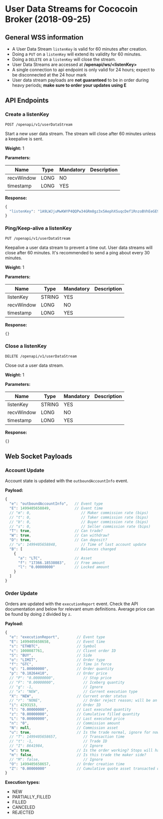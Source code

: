 # User Data Streams for Cococoin Broker (2018-09-25)

## General WSS information

* A User Data Stream `listenKey` is valid for 60 minutes after creation.
* Doing a `PUT` on a `listenKey` will extend its validity for 60 minutes.
* Doing a `DELETE` on a `listenKey` will close the stream.
* User Data Streams are accessed at **/openapi/ws/\<listenKey\>**
* A single connection to api endpoint is only valid for 24 hours; expect to be disconnected at the 24 hour mark
* User data stream payloads are **not guaranteed** to be in order during heavy periods; **make sure to order your updates using E**

## API Endpoints

### Create a listenKey

```shell
POST /openapi/v1/userDataStream
```

Start a new user data stream. The stream will close after 60 minutes unless a keepalive is sent.

**Weight:**
1

**Parameters:**

Name | Type | Mandatory | Description
------------ | ------------ | ------------ | ------------
recvWindow | LONG | NO |
timestamp | LONG | YES |

**Response:**

```javascript
{
  "listenKey": "1A9LWJjuMwKWYP4QQPw34GRm8gz3x5AephXSuqcDef1RnzoBVhEeGE963CoS1Sgj"
}
```

### Ping/Keep-alive a listenKey

```shell
PUT /openapi/v1/userDataStream
```

Keepalive a user data stream to prevent a time out. User data streams will close after 60 minutes. It's recommended to send a ping about every 30 minutes.

**Weight:**
1

**Parameters:**

Name | Type | Mandatory | Description
------------ | ------------ | ------------ | ------------
listenKey | STRING | YES |
recvWindow | LONG | NO |
timestamp | LONG | YES |

**Response:**

```javascript
{}
```

### Close a listenKey

```shell
DELETE /openapi/v1/userDataStream
```

Close out a user data stream.

**Weight:**
1

**Parameters:**

Name | Type | Mandatory | Description
------------ | ------------ | ------------ | ------------
listenKey | STRING | YES |
recvWindow | LONG | NO |
timestamp | LONG | YES |

**Response:**

```javascript
{}
```

## Web Socket Payloads

### Account Update

Account state is updated with the `outboundAccountInfo` event.

**Payload:**

```javascript
{
  "e": "outboundAccountInfo",   // Event type
  "E": 1499405658849,           // Event time
  // "m": 0,                       // Maker commission rate (bips)
  // "t": 0,                       // Taker commission rate (bips)
  // "b": 0,                       // Buyer commission rate (bips)
  // "s": 0,                       // Seller commission rate (bips)
  "T": true,                    // Can trade?
  "W": true,                    // Can withdraw?
  "D": true,                    // Can deposit?
  // "u": 1499405658848,           // Time of last account update
  "B": [                        // Balances changed
    {
      "a": "LTC",               // Asset
      "f": "17366.18538083",    // Free amount
      "l": "0.00000000"         // Locked amount
    }
  ]
}
```

### Order Update

Orders are updated with the `executionReport` event. Check the API documentation and below for relevant enum definitions.
Average price can be found by doing `Z` divided by `z`.

**Payload:**

```javascript
{
  "e": "executionReport",        // Event type
  "E": 1499405658658,            // Event time
  "s": "ETHBTC",                 // Symbol
  "c": 1000087761,               // Client order ID
  "S": "BUY",                    // Side
  "o": "LIMIT",                  // Order type
  "f": "GTC",                    // Time in force
  "q": "1.00000000",             // Order quantity
  "p": "0.10264410",             // Order price
  // "P": "0.00000000",             // Stop price
  // "F": "0.00000000",             // Iceberg quantity
  // "g": -1,                       // Ignore
  // "x": "NEW",                    // Current execution type
  "X": "NEW",                    // Current order status
  // "r": "NONE",                   // Order reject reason; will be an error code.
  "i": 4293153,                  // Order ID
  "l": "0.00000000",             // Last executed quantity
  "z": "0.00000000",             // Cumulative filled quantity
  "L": "0.00000000",             // Last executed price
  "n": "0",                      // Commission amount
  "N": null,                     // Commission asset
  "u": true,                     // Is the trade normal, ignore for now
  // "T": 1499405658657,            // Transaction time
  // "t": -1,                       // Trade ID
  // "I": 8641984,                  // Ignore
  "w": true,                     // Is the order working? Stops will have
  "m": false,                    // Is this trade the maker side?
  // "M": false,                    // Ignore
  "O": 1499405658657,            // Order creation time
  "Z": "0.00000000"              // Cumulative quote asset transacted quantity
}
```

**Execution types:**

* NEW
* PARTIALLY_FILLED
* FILLED
* CANCELED
* REJECTED
